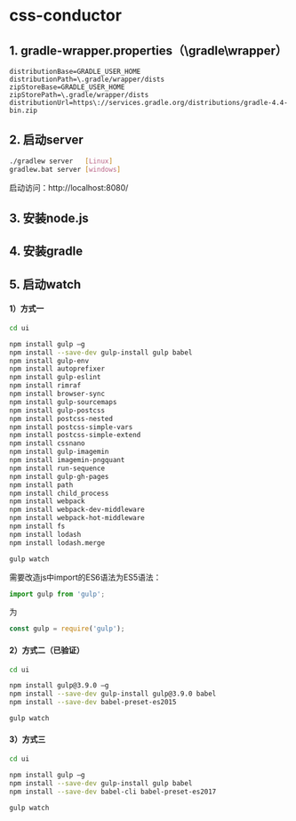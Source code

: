 # css-conductor
## 1. gradle-wrapper.properties（\gradle\wrapper）
```properties
distributionBase=GRADLE_USER_HOME
distributionPath=\.gradle/wrapper/dists
zipStoreBase=GRADLE_USER_HOME
zipStorePath=\.gradle/wrapper/dists
distributionUrl=https\://services.gradle.org/distributions/gradle-4.4-bin.zip
```
## 2. 启动server
```bash
./gradlew server   [Linux]
gradlew.bat server [windows]
```
启动访问：http://localhost:8080/
## 3. 安装node.js
## 4. 安装gradle
## 5. 启动watch
#### 1）方式一
```bash
cd ui

npm install gulp –g
npm install --save-dev gulp-install gulp babel
npm install gulp-env
npm install autoprefixer
npm install gulp-eslint
npm install rimraf
npm install browser-sync
npm install gulp-sourcemaps
npm install gulp-postcss
npm install postcss-nested
npm install postcss-simple-vars
npm install postcss-simple-extend
npm install cssnano
npm install gulp-imagemin
npm install imagemin-pngquant
npm install run-sequence
npm install gulp-gh-pages
npm install path
npm install child_process
npm install webpack
npm install webpack-dev-middleware
npm install webpack-hot-middleware
npm install fs
npm install lodash
npm install lodash.merge

gulp watch
```
需要改造js中import的ES6语法为ES5语法：
```javascript
import gulp from 'gulp';
```
为
```javascript
const gulp = require('gulp');
```
#### 2）方式二（已验证）
```bash
cd ui

npm install gulp@3.9.0 –g
npm install --save-dev gulp-install gulp@3.9.0 babel
npm install --save-dev babel-preset-es2015

gulp watch
```
#### 3）方式三
```bash
cd ui

npm install gulp –g
npm install --save-dev gulp-install gulp babel
npm install --save-dev babel-cli babel-preset-es2017

gulp watch
```
